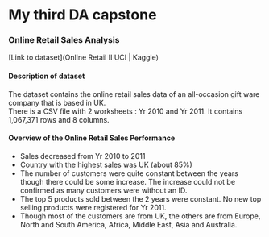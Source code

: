 # My third DA capstone

### Online Retail Sales Analysis

[Link to dataset](Online Retail II UCI | Kaggle)

#### Description of dataset
The dataset contains the online retail sales data of an all-occasion gift ware company that is based in UK.  
There is a CSV file with 2 worksheets : Yr 2010 and Yr 2011.  It contains 1,067,371 rows and 8 columns.

#### Overview of the Online Retail Sales Performance
*	Sales decreased from Yr 2010 to 2011
* Country with the highest sales was UK (about 85%)
* The number of customers were quite constant between the years though there could be some increase.  The increase could not be confirmed as many customers were without an ID.
* The top 5 products sold between the 2 years were constant.  No new top selling products were registered for Yr 2011.
*	Though most of the customers are from UK, the others are from Europe, North and South America, Africa, Middle East, Asia and Australia.


